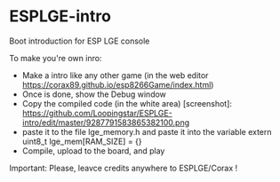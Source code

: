 # ESPLGE-intro
Boot introduction for ESP LGE console

To make you're own inro:
- Make a intro like any other game (in the web editor https://corax89.github.io/esp8266Game/index.html)
- Once is done, show the Debug window
- Copy the compiled code (in the white area)
[screenshot]: https://github.com/Loopingstar/ESPLGE-intro/edit/master/9287791583865382100.png
- paste it to the file lge_memory.h and paste it into the variable extern uint8_t lge_mem[RAM_SIZE] = {}
- Compile, upload to the board, and play

Important: Please, leavce credits anywhere to ESPLGE/Corax !
